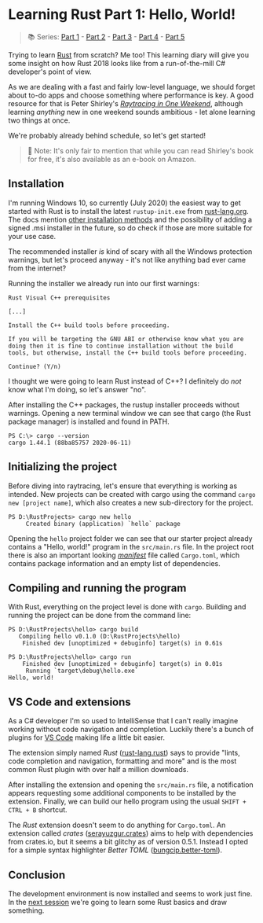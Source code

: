 # Learning Rust Part 1: Hello, World!

> 📚 Series: [Part 1](https://github.com/lopossumi/Rust-Hello) - [Part 2](https://github.com/lopossumi/Rust-Output-Image) - [Part 3](https://github.com/lopossumi/Rust-Vectors) - [Part 4](https://github.com/lopossumi/Rust-Rays) - [Part 5](https://github.com/lopossumi/Rust-Materials)

Trying to learn [Rust](https://www.rust-lang.org/) from scratch? Me too! This learning diary will give you some insight on how Rust 2018 looks like from a run-of-the-mill C# developer's point of view.

As we are dealing with a fast and fairly low-level language, we should forget about to-do apps and choose something where performance is key. A good resource for that is Peter Shirley's [*Raytracing in One Weekend*](https://raytracing.github.io/books/RayTracingInOneWeekend.html), although learning *anything* new in one weekend sounds ambitious - let alone learning two things at once.

We're probably already behind schedule, so let's get started!

> 🛒 Note: It's only fair to mention that while you can read Shirley's book for free, it's also available as an e-book on Amazon.

## Installation

I'm running Windows 10, so currently (July 2020) the easiest way to get started with Rust is to install the latest ```rustup-init.exe``` from [rust-lang.org](https://www.rust-lang.org/tools/install). The docs mention [other installation methods](https://forge.rust-lang.org/infra/other-installation-methods.html) and the possibility of adding a signed .msi installer in the future, so do check if those are more suitable for your use case.

The recommended installer *is* kind of scary with all the Windows protection warnings, but let's proceed anyway - it's not like anything bad ever came from the internet?

Running the installer we already run into our first warnings:

```
Rust Visual C++ prerequisites

[...]

Install the C++ build tools before proceeding.

If you will be targeting the GNU ABI or otherwise know what you are
doing then it is fine to continue installation without the build
tools, but otherwise, install the C++ build tools before proceeding.

Continue? (Y/n)
```

I thought we were going to learn Rust instead of C++? I definitely do *not* know what I'm doing, so let's answer "no".

After installing the C++ packages, the rustup installer proceeds without warnings. Opening a new terminal window we can see that cargo (the Rust package manager) is installed and found in PATH.

```
PS C:\> cargo --version
cargo 1.44.1 (88ba85757 2020-06-11)
```

## Initializing the project

Before diving into raytracing, let's ensure that everything is working as intended. New projects can be created with cargo using the command ```cargo new [project name]```, which also creates a new sub-directory for the project. 
```
PS D:\RustProjects> cargo new hello
     Created binary (application) `hello` package
```
Opening the ```hello``` project folder we can see that our starter project already contains a "Hello, world!" program in the ```src/main.rs``` file. In the project root there is also an important looking [*manifest*](https://doc.rust-lang.org/cargo/reference/manifest.html) file called ```Cargo.toml```, which contains package information and an empty list of dependencies.

## Compiling and running the program

With Rust, everything on the project level is done with ```cargo```. Building and running the project can be done from the command line:
```
PS D:\RustProjects\hello> cargo build
   Compiling hello v0.1.0 (D:\RustProjects\hello)
    Finished dev [unoptimized + debuginfo] target(s) in 0.61s

PS D:\RustProjects\hello> cargo run
    Finished dev [unoptimized + debuginfo] target(s) in 0.01s
     Running `target\debug\hello.exe`
Hello, world!
```
## VS Code and extensions

As a C# developer I'm so used to IntelliSense that I can't really imagine working without code navigation and completion. Luckily there's a bunch of plugins for [VS Code](https://code.visualstudio.com/) making life a little bit easier.

The extension simply named *Rust* ([rust-lang.rust](https://marketplace.visualstudio.com/items?itemName=rust-lang.rust)) says to provide "lints, code completion and navigation, formatting and more" and is the most common Rust plugin with over half a million downloads.

After installing the extension and opening the ```src/main.rs``` file, a notification appears requesting some additional components to be installed by the extension. Finally, we can build our hello program using the usual ```SHIFT + CTRL + B``` shortcut.

The *Rust* extension doesn't seem to do anything for ```Cargo.toml```. An extension called *crates* ([serayuzgur.crates](https://marketplace.visualstudio.com/items?itemName=serayuzgur.crates)) aims to help with dependencies from crates.io, but it seems a bit glitchy as of version 0.5.1. Instead I opted for a simple syntax highlighter *Better TOML* ([bungcip.better-toml](https://marketplace.visualstudio.com/items?itemName=bungcip.better-toml)).

## Conclusion

The development environment is now installed and seems to work just fine. In the [next session](https://github.com/lopossumi/Rust-Output-Image) we're going to learn some Rust basics and draw something.
